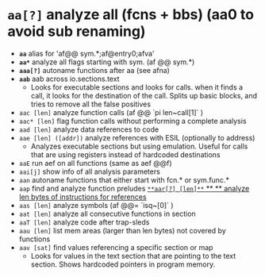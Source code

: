 <!-- TITLE: aa -->

#  **`aa[?]`** analyze all (fcns + bbs) (aa0 to avoid sub renaming)

- **`aa`** alias for 'af@@ sym.*;af@entry0;afva'
- **`aa*`** analyze all flags starting with sym. (af @@ sym.*)
- **`aaa[?]`** autoname functions after aa (see afna)
- **`aab`** aab across io.sections.text
  - Looks for executable sections and looks for calls. when it finds a call, it looks for the destination of the call. Splits up basic blocks, and tries to remove all the false positives
- `aac [len]` analyze function calls (af @@ \`pi len~call[1]\` )
- `aac* [len]` flag function calls without performing a complete analysis
- `aad [len]` analyze data references to code
- `aae [len] ([addr])` analyze references with ESIL (optionally to address)
  - Analyzes executable sections but using emulation. Useful for calls that are using registers instead of hardcoded destinations
- `aaE` run aef on all functions (same as aef @@f)
- `aai[j]` show info of all analysis parameters
- `aan` autoname functions that either start with fcn.* or sym.func.*
- `aap` find and analyze function preludes
[ `**aar[?] [len]**` ** ** analyze len bytes of instructions for references](/options/a/aa/aar)
- `aas [len]` analyze symbols (af @@= \`isq~[0]\` )
- `aat [len]` analyze all consecutive functions in section
- `aaT [len]` analyze code after trap-sleds
- `aau [len]` list mem areas (larger than len bytes) not covered by functions
- `aav [sat]` find values referencing a specific section or map
  - Looks for values in the text section that are pointing to the text section. Shows hardcoded pointers in program memory.